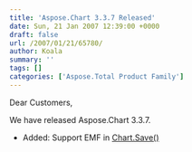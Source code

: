 ```yaml
---
title: 'Aspose.Chart 3.3.7 Released'
date: Sun, 21 Jan 2007 12:39:00 +0000
draft: false
url: /2007/01/21/65780/
author: Koala
summary: ''
tags: []
categories: ['Aspose.Total Product Family']
---
```


Dear Customers,

We have released Aspose.Chart 3.3.7.

*   Added: Support EMF in [Chart.Save()][1]




[1]: /Products/Aspose.Chart/Api/Aspose.Chart.Chart.Save_overloads.html




